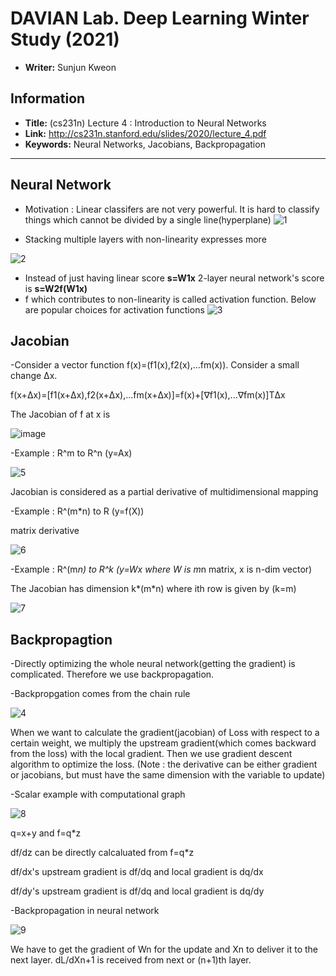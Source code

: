 # DAVIAN Lab. Deep Learning Winter Study (2021)

- **Writer:** Sunjun Kweon

## Information

- **Title:** (cs231n) Lecture 4 : Introduction to Neural Networks 
- **Link:** http://cs231n.stanford.edu/slides/2020/lecture_4.pdf
- **Keywords:** Neural Networks, Jacobians, Backpropagation
-------------------------------------------------------

## Neural Network

- Motivation : Linear classifers are not very powerful. It is hard to classify things which cannot be divided by a single line(hyperplane)
![1](https://user-images.githubusercontent.com/59158426/106470232-98de6e80-64e3-11eb-85c2-0257ecc74dde.PNG)

- Stacking multiple layers with non-linearity expresses more

![2](https://user-images.githubusercontent.com/59158426/106471208-bf50d980-64e4-11eb-8093-1c9ecde09bbe.PNG)
- Instead of just having linear score **s=W1x** 2-layer neural network's score is **s=W2f(W1x)**
- f which contributes to non-linearity is called activation function. Below are popular choices for activation functions
![3](https://user-images.githubusercontent.com/59158426/106471511-0b038300-64e5-11eb-82e1-dd38e0bbd6ab.PNG)

## Jacobian

-Consider a vector function f(x)=(f1(x),f2(x),...fm(x)). Consider a small change Δx.

 f(x+Δx)=[f1(x+Δx),f2(x+Δx),...fm(x+Δx)]=f(x)+[∇f1(x),...∇fm(x)]TΔx
 
 The Jacobian of f at x is 
 
![image](https://user-images.githubusercontent.com/59158426/106474024-d0e7b080-64e7-11eb-9ff5-a4aceaa35250.png)

-Example : R^m to R^n (y=Ax)

![5](https://user-images.githubusercontent.com/59158426/106474533-5c614180-64e8-11eb-8327-1040f4f69cee.PNG)

Jacobian is considered as a partial derivative of multidimensional mapping

-Example : R^(m*n) to R (y=f(X)) 

 matrix derivative
 
 ![6](https://user-images.githubusercontent.com/59158426/106475524-5cae0c80-64e9-11eb-8d56-386a8e3a1614.PNG)
 
-Example : R^(m*n) to R^k (y=Wx where W is m*n matrix, x is n-dim vector)
 
 The Jacobian has dimension k*(m*n) where ith row is given by (k=m)
 
 ![7](https://user-images.githubusercontent.com/59158426/106475799-b44c7800-64e9-11eb-9694-a5b9d96547a5.PNG)
 






## Backpropagtion

-Directly optimizing the whole neural network(getting the gradient) is complicated. Therefore we use backpropagation.

-Backpropgation comes from the chain rule

![4](https://user-images.githubusercontent.com/59158426/106472698-481c4500-64e6-11eb-9525-e67264e1fd88.PNG)

When we want to calculate the gradient(jacobian) of Loss with respect to a certain weight, we multiply the upstream gradient(which comes backward from the loss) with
the local gradient. Then we use gradient descent algorithm to optimize the loss. 
(Note : the derivative can be either gradient or jacobians, but must have the same dimension with the variable to update)


-Scalar example with computational graph

![8](https://user-images.githubusercontent.com/59158426/106476627-992e3800-64ea-11eb-8d9f-63e0774da091.PNG)

q=x+y and f=q*z

df/dz can be directly calcaluated from f=q*z

df/dx's upstream gradient is df/dq and local gradient is dq/dx

df/dy's upstream gradient is df/dq and local gradient is dq/dy


-Backpropagation in neural network

![9](https://user-images.githubusercontent.com/59158426/106477297-591b8500-64eb-11eb-9ed9-512ad974cb9f.PNG)

We have to get the gradient of Wn for the update and Xn to deliver it to the next layer. dL/dXn+1 is received from next or (n+1)th layer.




